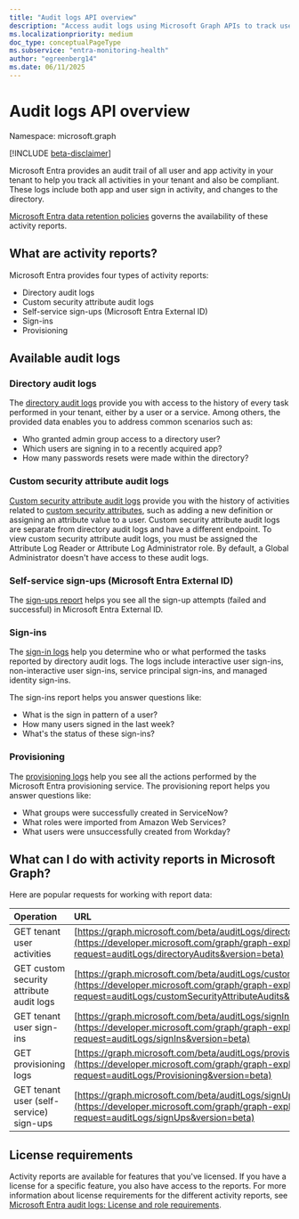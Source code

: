```yaml
---
title: "Audit logs API overview"
description: "Access audit logs using Microsoft Graph APIs to track user activity in a tenant, integrate with third-party SIEM tools, and remain compliant."
ms.localizationpriority: medium
doc_type: conceptualPageType
ms.subservice: "entra-monitoring-health"
author: "egreenberg14"
ms.date: 06/11/2025
---
```


# Audit logs API overview

Namespace: microsoft.graph

[!INCLUDE [beta-disclaimer](../../includes/beta-disclaimer.md)]

Microsoft Entra provides an audit trail of all user and app activity in your tenant to help you track all activities in your tenant and also be compliant. These logs include both app and user sign in activity, and changes to the directory.

[Microsoft Entra data retention policies](/entra/identity/monitoring-health/reference-reports-data-retention#how-long-does-azure-ad-store-the-data) governs the availability of these activity reports.

## What are activity reports?

Microsoft Entra provides four types of activity reports:

- Directory audit logs
- Custom security attribute audit logs
- Self-service sign-ups (Microsoft Entra External ID)
- Sign-ins
- Provisioning

## Available audit logs

### Directory audit logs

The [directory audit logs](../resources/directoryaudit.md) provide you with access to the history of every task performed in your tenant, either by a user or a service. Among others, the provided data enables you to address common scenarios such as:

- Who granted admin group access to a directory user?
- Which users are signing in to a recently acquired app?
- How many passwords resets were made within the directory?

### Custom security attribute audit logs

[Custom security attribute audit logs](../resources/customsecurityattributeaudit.md) provide you with the history of activities related to [custom security attributes](../resources/custom-security-attributes-overview.md), such as adding a new definition or assigning an attribute value to a user. Custom security attribute audit logs are separate from directory audit logs and have a different endpoint. To view custom security attribute audit logs, you must be assigned the Attribute Log Reader or Attribute Log Administrator role. By default, a Global Administrator doesn't have access to these audit logs.

### Self-service sign-ups (Microsoft Entra External ID)

The [sign-ups report](../resources/selfservicesignup.md) helps you see all the sign-up attempts (failed and successful) in Microsoft Entra External ID.

### Sign-ins

The [sign-in logs](../resources/signin.md) help you determine who or what performed the tasks reported by directory audit logs. The logs include interactive user sign-ins, non-interactive user sign-ins, service principal sign-ins, and managed identity sign-ins.

The sign-ins report helps you answer questions like:

- What is the sign in pattern of a user?
- How many users signed in the last week?
- What's the status of these sign-ins?

### Provisioning

The [provisioning logs](../resources/provisioningobjectsummary.md) help you see all the actions performed by the Microsoft Entra provisioning service. The provisioning report helps you answer questions like:

- What groups were successfully created in ServiceNow?
- What roles were imported from Amazon Web Services?
- What users were unsuccessfully created from Workday?

## What can I do with activity reports in Microsoft Graph?

Here are popular requests for working with report data:

Operation | URL
|:----------|:----|
|GET tenant user activities | [https://graph.microsoft.com/beta/auditLogs/directoryAudits](https://developer.microsoft.com/graph/graph-explorer?request=auditLogs/directoryAudits&version=beta)
|GET custom security attribute audit logs | [https://graph.microsoft.com/beta/auditLogs/customSecurityAttributeAudits](https://developer.microsoft.com/graph/graph-explorer?request=auditLogs/customSecurityAttributeAudits&version=beta)
|GET tenant user sign-ins | [https://graph.microsoft.com/beta/auditLogs/signIns](https://developer.microsoft.com/graph/graph-explorer?request=auditLogs/signIns&version=beta)
|GET provisioning logs | [https://graph.microsoft.com/beta/auditLogs/provisioning](https://developer.microsoft.com/graph/graph-explorer?request=auditLogs/Provisioning&version=beta)
|GET tenant user (self-service) sign-ups | [https://graph.microsoft.com/beta/auditLogs/signUps](https://developer.microsoft.com/graph/graph-explorer?request=auditLogs/signUps&version=beta)


## License requirements

Activity reports are available for features that you've licensed. If you have a license for a specific feature, you also have access to the reports. For more information about license requirements for the different activity reports, see [Microsoft Entra audit logs: License and role requirements](/entra/identity/monitoring-health/concept-audit-logs#license-and-role-requirements).
